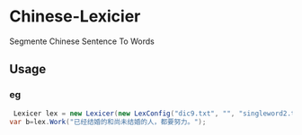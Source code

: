 # Chinese-Lexicier
Segmente Chinese Sentence  To Words
## Usage
### eg
``` c#
 Lexicer lex = new Lexicer(new LexConfig("dic9.txt", "", "singleword2.txt", true, false));
var b=lex.Work("已经结婚的和尚未结婚的人，都要努力。");
```
